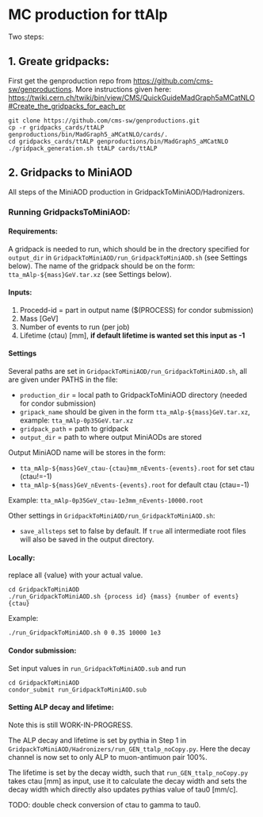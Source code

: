 # MC production for ttAlp #

Two steps:

## 1. Greate gridpacks: ##

First get the genproduction repo from https://github.com/cms-sw/genproductions.
More instructions given here: https://twiki.cern.ch/twiki/bin/view/CMS/QuickGuideMadGraph5aMCatNLO#Create_the_gridpacks_for_each_pr

```
git clone https://github.com/cms-sw/genproductions.git
cp -r gridpacks_cards/ttALP genproductions/bin/MadGraph5_aMCatNLO/cards/.
cd gridpacks_cards/ttALP genproductions/bin/MadGraph5_aMCatNLO
./gridpack_generation.sh ttALP cards/ttALP
```

## 2. Gridpacks to MiniAOD ##

All steps of the MiniAOD production in GridpackToMiniAOD/Hadronizers.

### Running GridpacksToMiniAOD: ###

#### Requirements: ####

A gridpack is needed to run, which should be in the drectory specified for `output_dir` in `GridpackToMiniAOD/run_GridpackToMiniAOD.sh` (see Settings below). The name of the gridpack should be on the form: `tta_mAlp-${mass}GeV.tar.xz` (see Settings below).

#### Inputs: ####

1. Procedd-id = part in output name ($(PROCESS) for condor submission)
2. Mass [GeV]
3. Number of events to run (per job)
4. Lifetime (ctau) [mm], __if default lifetime is wanted set this input as -1__

#### Settings ####

Several paths are set in `GridpackToMiniAOD/run_GridpackToMiniAOD.sh`, all are given under PATHS in the file:

* `production_dir` = local path to GridpackToMiniAOD directory (needed for condor submission)
* `gripack_name` should be given in the form `tta_mAlp-${mass}GeV.tar.xz`, example: `tta_mAlp-0p35GeV.tar.xz`
* `gridpack_path` = path to gridpack
* `output_dir` = path to where output MiniAODs are stored

Output MiniAOD name will be stores in the form: 
* `tta_mAlp-${mass}GeV_ctau-{ctau}mm_nEvents-{events}.root` for set ctau (ctau!=-1)
* `tta_mAlp-${mass}GeV_nEvents-{events}.root` for default ctau (ctau=-1)

Example: `tta_mAlp-0p35GeV_ctau-1e3mm_nEvents-10000.root`

Other settings in `GridpackToMiniAOD/run_GridpackToMiniAOD.sh`:

* `save_allsteps` set to false by default. If `true` all intermediate root files will also be saved in the output directory.

#### Locally: ####

replace all {value} with your actual value.

```
cd GridpackToMiniAOD
./run_GridpackToMiniAOD.sh {process id} {mass} {number of events} {ctau}
```

Example:
```
./run_GridpackToMiniAOD.sh 0 0.35 10000 1e3
```

#### Condor submission: ####

Set input values in `run_GridpackToMiniAOD.sub` and run

```
cd GridpackToMiniAOD
condor_submit run_GridpackToMiniAOD.sub
```

#### Setting ALP decay and lifetime: ####

Note this is still WORK-IN-PROGRESS.

The ALP decay and lifetime is set by pythia in Step 1 in `GridpackToMiniAOD/Hadronizers/run_GEN_ttalp_noCopy.py`. Here the decay channel is now set to only ALP to muon-antimuon pair 100%. 

The lifetime is set by the decay width, such that `run_GEN_ttalp_noCopy.py` takes ctau [mm] as input, use it to calculate the decay width and sets the decay width which directly also updates pythias value of tau0 [mm/c].

TODO: double check conversion of ctau to gamma to tau0.
